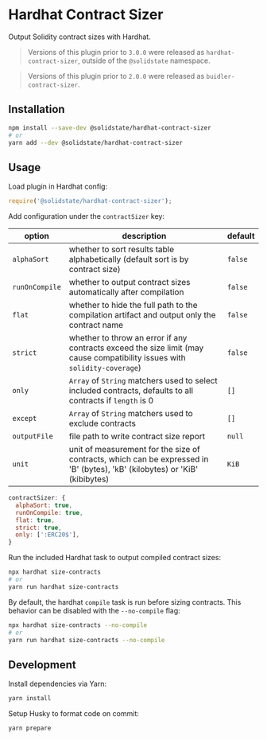 # Hardhat Contract Sizer

Output Solidity contract sizes with Hardhat.

> Versions of this plugin prior to `3.0.0` were released as `hardhat-contract-sizer`, outside of the `@solidstate` namespace.

> Versions of this plugin prior to `2.0.0` were released as `buidler-contract-sizer`.

## Installation

```bash
npm install --save-dev @solidstate/hardhat-contract-sizer
# or
yarn add --dev @solidstate/hardhat-contract-sizer
```

## Usage

Load plugin in Hardhat config:

```javascript
require('@solidstate/hardhat-contract-sizer');
```

Add configuration under the `contractSizer` key:

| option         | description                                                                                                                 | default |
| -------------- | --------------------------------------------------------------------------------------------------------------------------- | ------- |
| `alphaSort`    | whether to sort results table alphabetically (default sort is by contract size)                                             | `false` |
| `runOnCompile` | whether to output contract sizes automatically after compilation                                                            | `false` |
| `flat`         | whether to hide the full path to the compilation artifact and output only the contract name                                 | `false` |
| `strict`       | whether to throw an error if any contracts exceed the size limit (may cause compatibility issues with `solidity-coverage`)  | `false` |
| `only`         | `Array` of `String` matchers used to select included contracts, defaults to all contracts if `length` is 0                  | `[]`    |
| `except`       | `Array` of `String` matchers used to exclude contracts                                                                      | `[]`    |
| `outputFile`   | file path to write contract size report                                                                                     | `null`  |
| `unit`         | unit of measurement for the size of contracts, which can be expressed in 'B' (bytes), 'kB' (kilobytes) or 'KiB' (kibibytes) | `KiB`   |

```javascript
contractSizer: {
  alphaSort: true,
  runOnCompile: true,
  flat: true,
  strict: true,
  only: [':ERC20$'],
}
```

Run the included Hardhat task to output compiled contract sizes:

```bash
npx hardhat size-contracts
# or
yarn run hardhat size-contracts
```

By default, the hardhat `compile` task is run before sizing contracts. This behavior can be disabled with the `--no-compile` flag:

```bash
npx hardhat size-contracts --no-compile
# or
yarn run hardhat size-contracts --no-compile
```

## Development

Install dependencies via Yarn:

```bash
yarn install
```

Setup Husky to format code on commit:

```bash
yarn prepare
```

